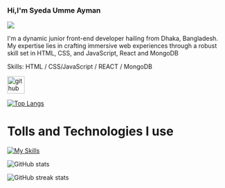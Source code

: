 ### Hi,I'm Syeda Umme Ayman
![](https://i.ibb.co/9nYbbZt/banner.png)

I'm a dynamic junior front-end developer hailing from Dhaka, Bangladesh. My expertise lies in crafting immersive web experiences through a robust skill set in HTML, CSS, and JavaScript, React and MongoDB

Skills:  HTML / CSS/JavaScript / REACT / MongoDB



[<img src='https://cdn.jsdelivr.net/npm/simple-icons@3.0.1/icons/github.svg' alt='github' height='40'>](https://github.com/aymanshoity)  

[![Top Langs](https://github-readme-stats.vercel.app/api/top-langs/?username=aymanshoity)](https://github.com/anuraghazra/github-readme-stats)

# Tolls and Technologies I use
[![My Skills](https://skillicons.dev/icons?i=js,html,css,figma,nodejs,react,redux,tailwind,vite,vscode,mongodb)](https://skillicons.dev)

![GitHub stats](https://github-readme-stats.vercel.app/api?username=aymanshoity&show_icons=true)  

![GitHub streak stats](https://streak-stats.demolab.com/?user=aymanshoity)  





